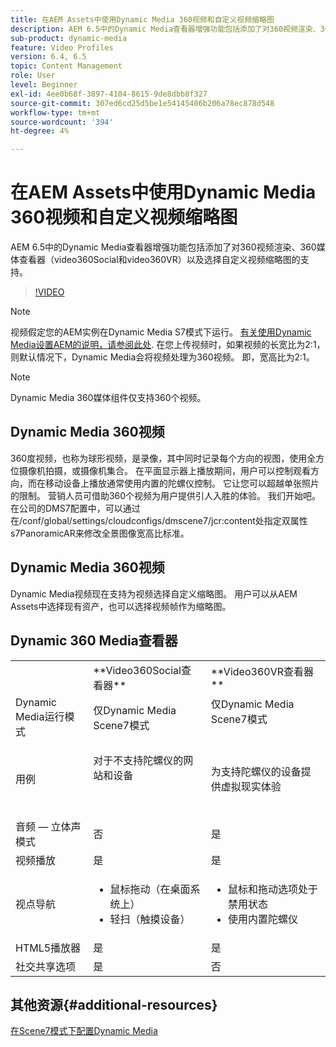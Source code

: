 ```yaml
---
title: 在AEM Assets中使用Dynamic Media 360视频和自定义视频缩略图
description: AEM 6.5中的Dynamic Media查看器增强功能包括添加了对360视频渲染、360媒体查看器（video360Social和video360VR）以及选择自定义视频缩略图的支持。
sub-product: dynamic-media
feature: Video Profiles
version: 6.4, 6.5
topic: Content Management
role: User
level: Beginner
exl-id: 4ee0b68f-3897-4104-8615-9de8dbb8f327
source-git-commit: 307ed6cd25d5be1e54145406b206a78ec878d548
workflow-type: tm+mt
source-wordcount: '394'
ht-degree: 4%

---
```


# 在AEM Assets中使用Dynamic Media 360视频和自定义视频缩略图

AEM 6.5中的Dynamic Media查看器增强功能包括添加了对360视频渲染、360媒体查看器（video360Social和video360VR）以及选择自定义视频缩略图的支持。

>[!VIDEO](https://video.tv.adobe.com/v/26391?quality=9&learn=on)

>[!NOTE]
>
>视频假定您的AEM实例在Dynamic Media S7模式下运行。  [有关使用Dynamic Media设置AEM的说明，请参阅此处](https://helpx.adobe.com/cn/experience-manager/6-3/assets/using/config-dynamic-fp-14410.html). 在您上传视频时，如果视频的长宽比为2:1，则默认情况下，Dynamic Media会将视频处理为360视频。 即，宽高比为2:1。

>[!NOTE]
>
>Dynamic Media 360媒体组件仅支持360个视频。

## Dynamic Media 360视频

360度视频，也称为球形视频，是录像，其中同时记录每个方向的视图，使用全方位摄像机拍摄，或摄像机集合。 在平面显示器上播放期间，用户可以控制观看方向，而在移动设备上播放通常使用内置的陀螺仪控制。  它让您可以超越单张照片的限制。 营销人员可借助360个视频为用户提供引人入胜的体验。  我们开始吧。 在公司的DMS7配置中，可以通过在/conf/global/settings/cloudconfigs/dmscene7/jcr:content处指定双属性s7PanoramicAR来修改全景图像宽高比标准。

## Dynamic Media 360视频

Dynamic Media视频现在支持为视频选择自定义缩略图。 用户可以从AEM Assets中选择现有资产，也可以选择视频帧作为缩略图。

## Dynamic 360 Media查看器

<table> 
 <tbody>
   <tr>
      <td> </td>
      <td>**Video360Social查看器**</td>
      <td>**Video360VR查看器**</td>
   </tr>
   <tr>
      <td>Dynamic Media运行模式</td>
      <td>仅Dynamic Media Scene7模式</td>
      <td>仅Dynamic Media Scene7模式<br>
         <br>
      </td>
   </tr>
   <tr>
      <td>用例</td>
      <td>
         <p>对于不支持陀螺仪的网站和设备</p>
         <p> </p>
      </td>
      <td>
         <p>为支持陀螺仪的设备提供虚拟现实体验 </p>
      </td>
   </tr>
   <tr>
      <td>音频 — 立体声模式</td>
      <td>否</td>
      <td>是</td>
   </tr>
   <tr>
      <td>视频播放</td>
      <td>是</td>
      <td>是</td>
   </tr>
   <tr>
      <td>视点导航</td>
      <td>
         <ul>
            <li>鼠标拖动（在桌面系统上）</li>
            <li>轻扫（触摸设备）</li>
         </ul>
      </td>
      <td>
         <ul>
            <li>鼠标和拖动选项处于禁用状态</li>
            <li>使用内置陀螺仪</li>
         </ul>
      </td>
   </tr>
   <tr>
      <td>HTML5播放器</td>
      <td>是</td>
      <td>是</td>
   </tr>
   <tr>
      <td>社交共享选项</td>
      <td>是</td>
      <td>否</td>
   </tr>
</tbody>
</table>

## 其他资源{#additional-resources}

[在Scene7模式下配置Dynamic Media](https://helpx.adobe.com/experience-manager/6-5/assets/using/config-dms7.html)
